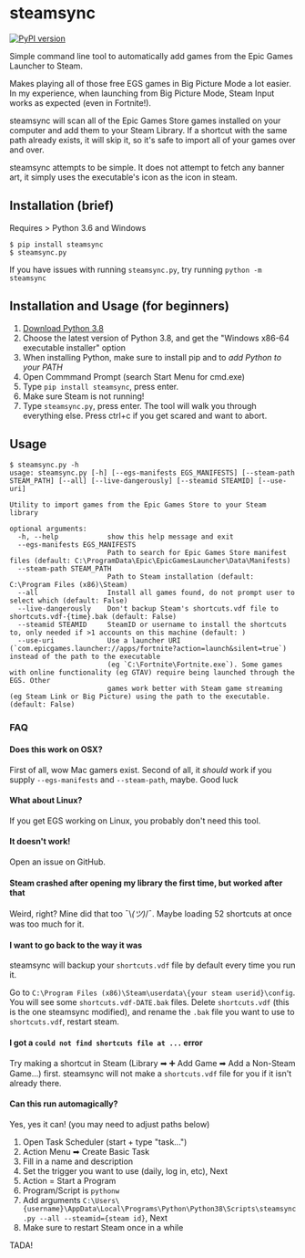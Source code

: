 # steamsync
[![PyPI version](https://badge.fury.io/py/steamsync.svg)](https://badge.fury.io/py/steamsync) 

Simple command line tool to automatically add games from the Epic Games Launcher
to Steam.

Makes playing all of those free EGS games in Big Picture Mode a lot easier. In my experience,
when launching from Big Picture Mode, Steam Input works as expected (even in Fortnite!).

steamsync will scan all of the Epic Games Store games installed on your computer and 
add them to your Steam Library. If a shortcut with the same path already exists, it will
skip it, so it's safe to import all of your games over and over.

steamsync attempts to be simple. It does not attempt to fetch any banner art, it
 simply uses the executable's icon as the icon in steam. 
 
## Installation (brief)
Requires > Python 3.6 and Windows

```console
$ pip install steamsync
$ steamsync.py
```
If you have issues with running `steamsync.py`, try running `python -m steamsync`

## Installation and Usage (for beginners)

1. [Download Python 3.8](https://www.python.org/downloads/)
2. Choose the latest version of Python 3.8, and get the "Windows x86-64 executable installer" option
3. When installing Python, make sure to install pip and to *add Python to your PATH*
4. Open Commmand Prompt (search Start Menu for cmd.exe)
5. Type `pip install steamsync`, press enter. 
6. Make sure Steam is not running!
7. Type `steamsync.py`, press enter. The tool will walk you through everything else.
   Press ctrl+c if you get scared and want to abort.

## Usage
```
$ steamsync.py -h
usage: steamsync.py [-h] [--egs-manifests EGS_MANIFESTS] [--steam-path STEAM_PATH] [--all] [--live-dangerously] [--steamid STEAMID] [--use-uri]

Utility to import games from the Epic Games Store to your Steam library

optional arguments:
  -h, --help            show this help message and exit
  --egs-manifests EGS_MANIFESTS
                        Path to search for Epic Games Store manifest files (default: C:\ProgramData\Epic\EpicGamesLauncher\Data\Manifests)
  --steam-path STEAM_PATH
                        Path to Steam installation (default: C:\Program Files (x86)\Steam)
  --all                 Install all games found, do not prompt user to select which (default: False)
  --live-dangerously    Don't backup Steam's shortcuts.vdf file to shortcuts.vdf-{time}.bak (default: False)
  --steamid STEAMID     SteamID or username to install the shortcuts to, only needed if >1 accounts on this machine (default: )
  --use-uri             Use a launcher URI (`com.epicgames.launcher://apps/fortnite?action=launch&silent=true`) instead of the path to the executable 
                        (eg `C:\Fortnite\Fortnite.exe`). Some games with online functionality (eg GTAV) require being launched through the EGS. Other 
                        games work better with Steam game streaming (eg Steam Link or Big Picture) using the path to the executable. (default: False)
```

### FAQ
#### Does this work on OSX?
First of all, wow Mac gamers exist. Second of all, it *should* work if you supply
`--egs-manifests` and `--steam-path`, maybe. Good luck

#### What about Linux?
If you get EGS working on Linux, you probably don't need this tool.

#### It doesn't work!
Open an issue on GitHub.

#### Steam crashed after opening my library the first time, but worked after that
Weird, right? Mine did that too ¯\\_(ツ)_/¯. Maybe loading 52 shortcuts at once
was too much for it.

#### I want to go back to the way it was
steamsync will backup your `shortcuts.vdf` file by default every time you run it.

Go to `C:\Program Files (x86)\Steam\userdata\{your steam userid}\config`. You will see some
`shortcuts.vdf-DATE.bak` files. Delete `shortcuts.vdf` (this is the one steamsync modified),
and rename the `.bak` file you want to use to `shortcuts.vdf`, restart steam. 

#### I got a `could not find shortcuts file at ...` error
Try making a shortcut in Steam (Library ➡ ➕ Add Game ➡ Add a Non-Steam Game...) first. 
steamsync will not make a `shortcuts.vdf` file for you if it isn't already there.

#### Can this run automagically?
Yes, yes it can! (you may need to adjust paths below)

1. Open Task Scheduler (start + type "task...")
2. Action Menu ➡ Create Basic Task
3. Fill in a name and description
4. Set the trigger you want to use (daily, log in, etc), Next
5. Action = Start a Program
6. Program/Script is `pythonw`
7. Add arguments `C:\Users\{username}\AppData\Local\Programs\Python\Python38\Scripts\steamsync.py --all --steamid={steam id}`, Next
8. Make sure to restart Steam once in a while

TADA!
